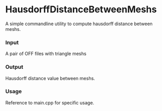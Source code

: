# **HausdorffDistanceBetweenMeshs**

A simple commandline utility to compute hausdorff distance between meshs.

### Input

A pair of OFF files with triangle meshs

### Output

Hausdorff distance value between meshs.

### Usage

Reference to main.cpp for specific usage.